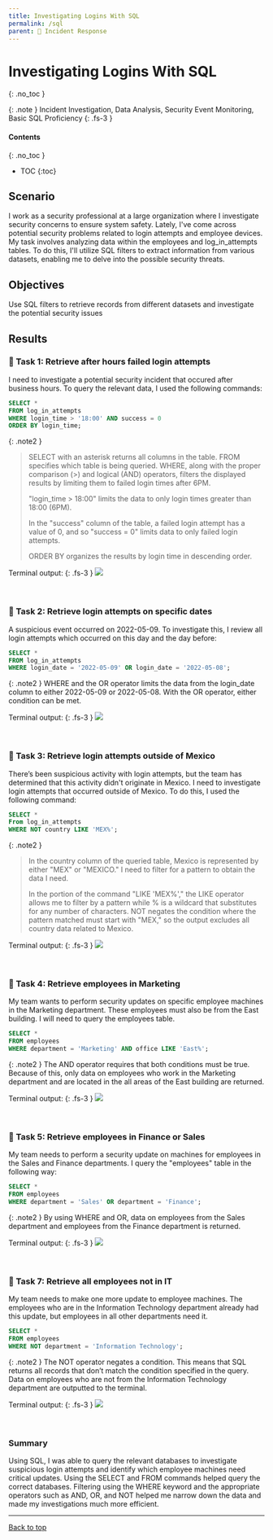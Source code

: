 ```yaml
---
title: Investigating Logins With SQL
permalink: /sql
parent: 🚨 Incident Response
---
```

# Investigating Logins With SQL
{: .no_toc }

{: .note }
Incident Investigation, Data Analysis, Security Event Monitoring, Basic SQL Proficiency
{: .fs-3 }

#### Contents
{: .no_toc }
- TOC
{:toc}

## Scenario
I work as a security professional at a large organization where I investigate security concerns to ensure system safety. Lately, I've come across potential security problems related to login attempts and employee devices. My task involves analyzing data within the employees and log_in_attempts tables. To do this, I'll utilize SQL filters to extract information from various datasets, enabling me to delve into the possible security threats.

## Objectives
Use SQL filters to retrieve records from different datasets and investigate the potential security issues

## Results
### 📄 Task 1: Retrieve after hours failed login attempts

I need to investigate a potential security incident that occured after business hours. To query the relevant data, I used the following commands:
```sql
SELECT *
FROM log_in_attempts
WHERE login_time > '18:00' AND success = 0
ORDER BY login_time;
```

{: .note2 }
> SELECT with an asterisk returns all columns in the table. FROM specifies which table is being queried. WHERE, along with the proper comparison (>) and logical (AND) operators, filters the displayed results by limiting them to failed login times after 6PM. 
>
> "login_time > 18:00" limits the data to only login times greater than 18:00 (6PM).
>
> In the "success" column of the table, a failed login attempt has a value of 0, and so "success = 0" limits data to only failed login attempts.
>
> ORDER BY organizes the results by login time in descending order.


Terminal output:
{: .fs-3 }
![](/assets/images/sql/step3.png)
<br>
<br>
<br>
### 📄 Task 2: Retrieve login attempts on specific dates
A suspicious event occurred on 2022-05-09. To investigate this, I review all login attempts which occurred on this day and the day before:
```sql
SELECT *
FROM log_in_attempts
WHERE login_date = '2022-05-09' OR login_date = '2022-05-08';
```

{: .note2 }
WHERE and the OR operator limits the data from the login_date column to either 2022-05-09 or 2022-05-08. With the OR operator, either condition can be met.

Terminal output:
{: .fs-3 }
![](/assets/images/sql/step4.png)
<br>
<br>
<br>
### 📄 Task 3: Retrieve login attempts outside of Mexico
There’s been suspicious activity with login attempts, but the team has determined that this activity didn't originate in Mexico. I need to  investigate login attempts that occurred outside of Mexico. To do this, I used the following command:
```sql
SELECT *
From log_in_attempts
WHERE NOT country LIKE 'MEX%';
```

{: .note2 }
> In the country column of the queried table, Mexico is represented by either "MEX" or "MEXICO." I need to filter for a pattern to obtain the data I need. 
>
> In the portion of the command "LIKE 'MEX%'," the LIKE operator allows me to filter by a pattern while % is a wildcard that substitutes for any number of characters. NOT negates the condition where the pattern matched must start with "MEX," so the output excludes all country data related to Mexico.

Terminal output:
{: .fs-3 }
![](/assets/images/sql/step5.png)
<br>
<br>
<br>
### 📄 Task 4: Retrieve employees in Marketing
My team wants to perform security updates on specific employee machines in the Marketing department. These employees must also be from the East building. I will need to query the employees table. 
```sql
SELECT *
FROM employees
WHERE department = 'Marketing' AND office LIKE 'East%';
```

{: .note2 }
The AND operator requires that both conditions must be true. Because of this, only data on employees who work in the Marketing department and are located in the all areas of the East building are returned.

Terminal output:
{: .fs-3 }
![](/assets/images/sql/step6.png)
<br>
<br>
<br>
### 📄 Task 5: Retrieve employees in Finance or Sales
My team needs to perform a security update on machines for employees in the Sales and Finance departments. I query the "employees" table in the following way:
```sql
SELECT *
FROM employees
WHERE department = 'Sales' OR department = 'Finance';
```

{: .note2 }
By using WHERE and OR, data on employees from the Sales department and employees from the Finance department is returned.

Terminal output:
{: .fs-3 }
![](/assets/images/sql/step7.png)
<br>
<br>
<br>
### 📄 Task 7: Retrieve all employees not in IT
My team needs to make one more update to employee machines. The employees who are in the Information Technology department already had this update, but employees in all other departments need it.
```sql
SELECT *
FROM employees
WHERE NOT department = 'Information Technology';
```

{: .note2 }
The NOT operator negates a condition. This means that SQL returns all records that don’t match the condition specified in the query. Data on employees who are not from the Information Technology department are outputted to the terminal.

Terminal output:
{: .fs-3 }
![](/assets/images/sql/step8.png)
<br>
<br>
<br>
### Summary

Using SQL, I was able to query the relevant databases to investigate suspicious login attempts and identify which employee machines need critical updates. Using the SELECT and FROM commands helped query the correct databases. Filtering using the WHERE keyword and the appropriate operators such as AND, OR, and NOT helped me narrow down the data and made my investigations much more efficient.

---

<a href="#top" id="back-to-top">Back to top</a>